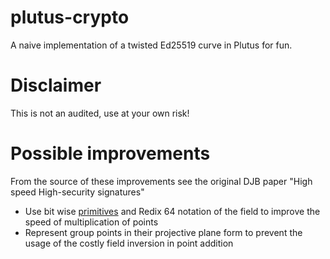 # plutus-crypto
A naive implementation of a twisted Ed25519 curve in Plutus for fun.

# Disclaimer
This is not an audited, use at your own risk!

# Possible improvements
From the source of these improvements see the original DJB paper "High speed High-security signatures"

- Use bit wise [primitives](https://github.com/cardano-foundation/CIPs/pull/283) and Redix 64 notation of the field to improve the speed of multiplication of points
- Represent group points in their projective plane form to prevent the usage of the costly field inversion in point addition
